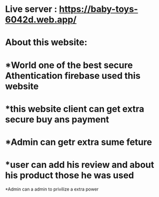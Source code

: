 # Live server :  https://baby-toys-6042d.web.app/
# About this website:
# *World one of the best secure Athentication firebase used this website 
# *this website client can get extra secure buy ans payment
# *Admin can getr extra sume feture
# *user can add his review and about his product those he was used
 *Admin can a admin to privilize a extra power

